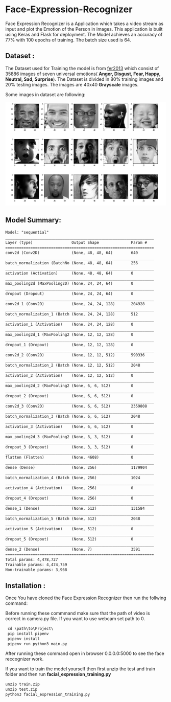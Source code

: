 # Face-Expression-Recognizer
Face Expression Recognizer is a Application which takes a video stream as input and plot the Emotion of the Person in images. This application is built using Keras and Flask for deployment. The Model achieves an accuracy of 77% with 100 epochs of training. The batch size used is 64.

## Dataset : 
The Dataset used for Training the model is from [fer2013](https://www.kaggle.com/deadskull7/fer2013) which consist of 35886 images of seven universal emotions( **Anger, Disgust, Fear, Happy, Neutral, Sad, Surprise**). The Dataset is divided in 80% training images and 20% testing images. The images are 40x40 **Grayscale** images.

Some images in dataset are following:
<p>
  <img src="images/img.png">
</p>

## Model Summary:

    Model: "sequential"
    _________________________________________________________________
    Layer (type)                 Output Shape              Param #   
    =================================================================
    conv2d (Conv2D)              (None, 48, 48, 64)        640       
    _________________________________________________________________
    batch_normalization (BatchNo (None, 48, 48, 64)        256       
    _________________________________________________________________
    activation (Activation)      (None, 48, 48, 64)        0         
    _________________________________________________________________
    max_pooling2d (MaxPooling2D) (None, 24, 24, 64)        0         
    _________________________________________________________________
    dropout (Dropout)            (None, 24, 24, 64)        0         
    _________________________________________________________________
    conv2d_1 (Conv2D)            (None, 24, 24, 128)       204928    
    _________________________________________________________________
    batch_normalization_1 (Batch (None, 24, 24, 128)       512       
    _________________________________________________________________
    activation_1 (Activation)    (None, 24, 24, 128)       0         
    _________________________________________________________________
    max_pooling2d_1 (MaxPooling2 (None, 12, 12, 128)       0         
    _________________________________________________________________
    dropout_1 (Dropout)          (None, 12, 12, 128)       0         
    _________________________________________________________________
    conv2d_2 (Conv2D)            (None, 12, 12, 512)       590336    
    _________________________________________________________________
    batch_normalization_2 (Batch (None, 12, 12, 512)       2048      
    _________________________________________________________________
    activation_2 (Activation)    (None, 12, 12, 512)       0         
    _________________________________________________________________
    max_pooling2d_2 (MaxPooling2 (None, 6, 6, 512)         0         
    _________________________________________________________________
    dropout_2 (Dropout)          (None, 6, 6, 512)         0         
    _________________________________________________________________
    conv2d_3 (Conv2D)            (None, 6, 6, 512)         2359808   
    _________________________________________________________________
    batch_normalization_3 (Batch (None, 6, 6, 512)         2048      
    _________________________________________________________________
    activation_3 (Activation)    (None, 6, 6, 512)         0         
    _________________________________________________________________
    max_pooling2d_3 (MaxPooling2 (None, 3, 3, 512)         0         
    _________________________________________________________________
    dropout_3 (Dropout)          (None, 3, 3, 512)         0         
    _________________________________________________________________
    flatten (Flatten)            (None, 4608)              0         
    _________________________________________________________________
    dense (Dense)                (None, 256)               1179904   
    _________________________________________________________________
    batch_normalization_4 (Batch (None, 256)               1024      
    _________________________________________________________________
    activation_4 (Activation)    (None, 256)               0         
    _________________________________________________________________
    dropout_4 (Dropout)          (None, 256)               0         
    _________________________________________________________________
    dense_1 (Dense)              (None, 512)               131584    
    _________________________________________________________________
    batch_normalization_5 (Batch (None, 512)               2048      
    _________________________________________________________________
    activation_5 (Activation)    (None, 512)               0         
    _________________________________________________________________
    dropout_5 (Dropout)          (None, 512)               0         
    _________________________________________________________________
    dense_2 (Dense)              (None, 7)                 3591      
    =================================================================
    Total params: 4,478,727
    Trainable params: 4,474,759
    Non-trainable params: 3,968
    
## Installation :
Once You have cloned the Face Expression Recognizer then run the follwing command:

Before running these commmand make sure that the path of video is correct in camera.py file. If you want to use webcam set path to 0.

     cd \path\to\Project\
     pip install pipenv
     pipenv install
     pipenv run python3 main.py
     
After running these command open in browser 0.0.0.0:5000 to see the face reccognizer work.

If you want to train the model yourself then first unzip the test and train folder and then run **facial_expression_training.py**

    unzip train.zip
    unzip test.zip
    python3 facial_expression_training.py
